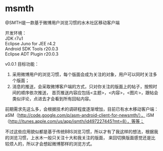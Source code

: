 msmth
=====

@SMTH是一款基于微博用户浏览习惯的水木社区移动客户端

开发环境：  
JDK r7u1  
Eclipse Juno for JEE r4.2   
Android SDK Tools r20.0.3   
Eclipse ADT Plugin r20.0.3  

v0.0.1 目标功能：

1. 采用微博用户的浏览习惯，每个版面会成为关注的对象，用户可以同时关注多个版面；
2. 消息的推送，会采取微博客户端的方式，只对你关注的版面上的帖子，按照时间的顺序依次推送，
   首页推送内容应包括<主题>，<内容>，<图片>，跟帖会类似评论，点进去才会看到所有回帖内容。

前期需求先这么多，会根据技术的调研程度逐渐增加，目前已有水木移动客户端：
aSM（http://code.google.com/p/asm-android-client-for-newsmth/），
iSM（http://itunes.apple.com/us/app/ismth/id497227445?mt=8），等等；

不过这些应用貌似都是基于传统BBS浏览习惯，所以才有了我这样的想法，根据我的浏览习惯，上水木一般只关注十大和我关注的版面，
来回切换版面感觉还是比较烦人的，所以才会想起微博那样的浏览方式。


